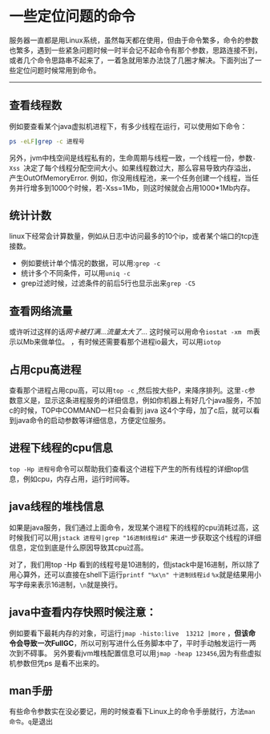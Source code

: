 # 一些定位问题的命令

服务器一直都是用Linux系统，虽然每天都在使用，但由于命令繁多，命令的参数也繁多，遇到一些紧急问题时候一时半会记不起命令有那个参数，思路连接不到，或者几个命令思路串不起来了，一着急就用笨办法饶了几圈才解决。下面列出了一些定位问题时候常用到命令。

---
## 查看线程数
例如要查看某个java虚拟机进程下，有多少线程在运行，可以使用如下命令：
```bash
ps -eLF|grep -c 进程号
```
另外，jvm中栈空间是线程私有的，生命周期与线程一致，一个线程一份，参数`-Xss `决定了每个线程分配空间大小。如果线程数过大，那么容易导致内存溢出，产生OutOfMemoryError.  例如，你没用线程池，来一个任务创建一个线程，当任务并行增多到1000个时候，若-Xss=1Mb，则这时候就会占用1000*1Mb内存。 

## 统计计数
linux下经常会计算数量，例如从日志中访问最多的10个ip，或者某个端口的tcp连接数。

* 例如要统计单个情况的数据，可以用:`grep -c `
* 统计多个不同条件，可以用`uniq -c `
* grep过滤时候，过滤条件的前后5行也显示出来`grep -C5`

## 查看网络流量
或许听过这样的话*网卡被打满...流量太大了...*
这时候可以用命令`iostat -xm ` m表示以Mb来做单位。
，有时候还需要看那个进程io最大，可以用`iotop`

## 占用cpu高进程

查看那个进程占用cpu高，可以用`top -c` ,然后按大些P，来降序排列。这里`-c`参数意义是，显示这条进程服务的详细信息，例如你机器上有好几个java服务，不加c的时候，TOP中COMMAND一栏只会看到 java 这4个字母，加了c后，就可以看到java命令的启动参数等详细信息，方便定位服务。

## 进程下线程的cpu信息

`top -Hp 进程号`命令可以帮助我们查看这个进程下产生的所有线程的详细top信息，例如cpu，内存占用，运行时间等。

## java线程的堆栈信息
如果是java服务，我们通过上面命令，发现某个进程下的线程的cpu消耗过高，这时候我们可以用`jstack 进程号|grep "16进制线程id"` 来进一步获取这个线程的详细信息，定位到底是什么原因导致其cpu过高。

对了，我们用top -Hp 看到的线程号是10进制的，但jstack中是16进制，所以除了用心算外，还可以直接在shell下运行`printf "%x\n" 十进制线程id`  `%x`就是结果用小写字母来表示16进制，`\n`就是换行。

## java中查看内存快照时候注意：
例如要看下最耗内存的对象，可运行`jmap -histo:live  13212 |more` ，**但该命令会导致一次FullGC**，所以可别写进什么任务脚本中了，平时手动触发运行一两次到不碍事。
另外要看jvm堆栈配置信息可以用`jmap -heap 123456`,因为有些虚拟机参数但凭ps 是看不出来的。

## man手册

有些命令参数实在没必要记，用的时候查看下Linux上的命令手册就行，方法`man 命令`。`q`是退出
